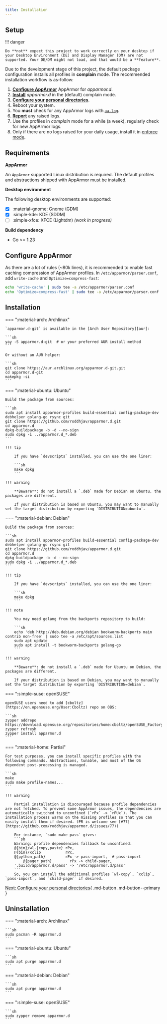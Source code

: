 ```yaml
---
title: Installation
---
```


## Setup

!!! danger

    Do **not** expect this project to work correctly on your desktop if your Desktop Environment (DE) and Display Manager (DM) are not supported. Your DE/DM might not load, and that would be a **feature**.

Due to the development stage of this project, the default package configuration installs all profiles in **complain** mode. The recommended installation workflow is as-follow:

1. **[Configure AppArmor](#configure-apparmor)** AppArmor for *apparmor.d*.
1. **[Install](#installation)** *apparmor.d* in the (default) complain mode.
1. **[Configure your personal directories](configuration.md)**.
1. Reboot your system.
1. You **must** check for any AppArmor logs with [`aa-log`](usage.md#apparmor-log).
1. **[Report](https://apparmor.pujol.io/report/)** any raised logs.
1. Use the profiles in *complain* mode for a while (a week), regularly check for new AppArmor logs.
1. Only if there are no logs raised for your daily usage, install it in [enforce mode](enforce.md).


## Requirements

**AppArmor**

An `AppArmor` supported Linux distribution is required. The default profiles and abstractions shipped with AppArmor must be installed.

**Desktop environment**

The following desktop environments are supported:

- [x] :material-gnome: Gnome (GDM)
- [x] :simple-kde: KDE (SDDM)
- [ ] :simple-xfce: XFCE (Lightdm) *(work in progress)*

**Build dependency**

* Go >= 1.23


## Configure AppArmor

As there are a lot of rules (~80k lines), it is recommended to enable fast caching compression of AppArmor profiles. In `/etc/apparmor/parser.conf`, add `write-cache` and `Optimize=compress-fast`:

```sh
echo 'write-cache' | sudo tee -a /etc/apparmor/parser.conf
echo 'Optimize=compress-fast' | sudo tee -a /etc/apparmor/parser.conf
```


## Installation

=== ":material-arch: Archlinux"

    `apparmor.d-git` is available in the [Arch User Repository][aur]:

    ```sh
    yay -S apparmor.d-git  # or your preferred AUR install method
    ```

    Or without an AUR helper:

    ```sh
    git clone https://aur.archlinux.org/apparmor.d-git.git
    cd apparmor.d-git
    makepkg -si
    ```

=== ":material-ubuntu: Ubuntu"

    Build the package from sources:

    ```sh
    sudo apt install apparmor-profiles build-essential config-package-dev debhelper golang-go rsync git
    git clone https://github.com/roddhjav/apparmor.d.git
    cd apparmor.d
    dpkg-buildpackage -b -d --no-sign
    sudo dpkg -i ../apparmor.d_*.deb
    ```

    !!! tip

        If you have `devscripts` installed, you can use the one liner:

        ```sh
        make dpkg
        ```

    !!! warning

        **Beware**: do not install a `.deb` made for Debian on Ubuntu, the packages are different.

        If your distribution is based on Ubuntu, you may want to manually set the target distribution by exporting `DISTRIBUTION=ubuntu`.

=== ":material-debian: Debian"

    Build the package from sources:

    ```sh
    sudo apt install apparmor-profiles build-essential config-package-dev debhelper golang-go rsync git
    git clone https://github.com/roddhjav/apparmor.d.git
    cd apparmor.d
    dpkg-buildpackage -b -d --no-sign
    sudo dpkg -i ../apparmor.d_*.deb
    ```

    !!! tip

        If you have `devscripts` installed, you can use the one liner:

        ```sh
        make dpkg
        ```

    !!! note

        You may need golang from the backports repository to build:

        ```sh
        echo 'deb http://deb.debian.org/debian bookworm-backports main contrib non-free' | sudo tee -a /etc/apt/sources.list
        sudo apt update
        sudo apt install -t bookworm-backports golang-go
        ```

    !!! warning

        **Beware**: do not install a `.deb` made for Ubuntu on Debian, the packages are different.

        If your distribution is based on Debian, you may want to manually set the target distribution by exporting `DISTRIBUTION=debian`.

=== ":simple-suse: openSUSE"

    openSUSE users need to add [cboltz](https://en.opensuse.org/User:Cboltz) repo on OBS:

    ```sh
    zypper addrepo https://download.opensuse.org/repositories/home:cboltz/openSUSE_Factory/home:cboltz.repo
    zypper refresh
    zypper install apparmor.d
    ```

=== ":material-home: Partial"

    For test purposes, you can install specific profiles with the following commands. Abstractions, tunable, and most of the OS dependent post-processing is managed.

    ```sh
    make
    sudo make profile-names...
    ```

    !!! warning

        Partial installation is discouraged because profile dependencies are not fetched. To prevent some AppArmor issues, the dependencies are automatically switched to unconfined (`rPx` -> `rPUx`). The installation process warns on the missing profiles so that you can easily install them if desired. (PR is welcome see [#77](https://github.com/roddhjav/apparmor.d/issues/77))

        For instance, `sudo make pass` gives:
        ```sh
        Warning: profile dependencies fallback to unconfined.
        @{bin}/wl-{copy,paste} rPx,
        @{bin}/xclip           rPx,
        @{python_path}         rPx -> pass-import,  # pass-import
            @{pager_path}        rPx -> child-pager,
        '.build/apparmor.d/pass' -> '/etc/apparmor.d/pass'
        ```
        So, you can install the additional profiles `wl-copy`, `xclip`, `pass-import`, and `child-pager` if desired.


[Next: Configure your personal directories](configuration.md){ .md-button .md-button--primary }


## Uninstallation

=== ":material-arch: Archlinux"

    ```sh
    sudo pacman -R apparmor.d
    ```

=== ":material-ubuntu: Ubuntu"

    ```sh
    sudo apt purge apparmor.d
    ```

=== ":material-debian: Debian"

    ```sh
    sudo apt purge apparmor.d
    ```

=== ":simple-suse: openSUSE"

    ```sh
    sudo zypper remove apparmor.d
    ```

[aur]: https://aur.archlinux.org/packages/apparmor.d-git
